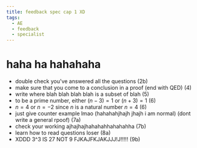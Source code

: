 ```yaml
---
title: feedback spec cap 1 XD
tags:
  - AE
  - feedback
  - specialist
---
```


# haha ha hahahaha

- double check you've answered all the questions (2b)
- make sure that you come to a conclusion in a proof (end with QED) (4)
- write where blah blah blah blah is a subset of blah (5)
- to be a prime number, either $(n-3) = 1$ or $(n + 3) = 1$ (6)
- $n=4$ or $n=-2$ since $n$ is a natural number $n=4$ (6)
- just give counter example lmao (hahahahjhajh jhajh i am normal) (dont write a general rpoof) (7a)
- check your working ajhajhajhahahahhahahahha (7b)
- learn how to read questions loser (8a)
- XDDD 3^3 IS 27 NOT 9 FJKAJFKJAKJJJ!J!!!!! (9b)
